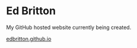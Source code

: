 # Ed Britton
My GitHub hosted website currently being created.

[edbritton.github.io](https://edbritton.github.io)
